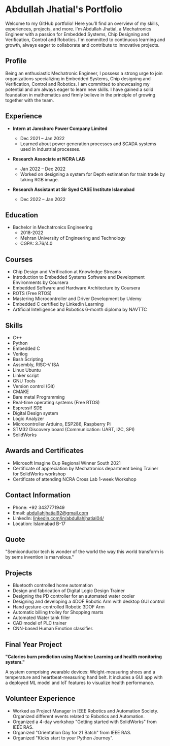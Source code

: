 # Abdullah Jhatial's Portfolio

Welcome to my GitHub portfolio! Here you'll find an overview of my skills, experiences, projects, and more. I'm Abdullah Jhatial, a Mechatronics Engineer with a passion for Embedded Systems, Chip Designing and Verification, Control and Robotics. I'm committed to continuous learning and growth, always eager to collaborate and contribute to innovative projects.

## Profile

Being an enthusiastic Mechatronic Engineer, I possess a strong urge to join organizations specializing in Embedded Systems, Chip designing and Verification, Control and Robotics. I am committed to showcasing my potential and am always eager to learn new skills. I have gained a solid foundation in mathematics and firmly believe in the principle of growing together with the team.

## Experience

- **Intern at Jamshoro Power Company Limited**
  - Dec 2021 – Jan 2022
  - Learned about power generation processes and SCADA systems used in industrial processes.

- **Research Associate at NCRA LAB**
  - Jan 2022 – Dec 2022
  - Worked on designing a system for Depth estimation for train trade by taking RGB image.

- **Research Assistant at Sir Syed CASE Institute Islamabad**
  - Dec 2022 – Jan 2022

## Education

- Bachelor in Mechatronics Engineering
  - 2018-2022
  - Mehran University of Engineering and Technology
  - CGPA: 3.76/4.0

## Courses

- Chip Design and Verification at Knowledge Streams
- Introduction to Embedded Systems Software and Development Environments by Coursera
- Embedded Software and Hardware Architecture by Coursera
- ROTS (Free RTOS)
- Mastering Microcontroller and Driver Development by Udemy
- Embedded C certified by LinkedIn Learning
- Artificial Intelligence and Robotics 6-month diploma by NAVTTC

## Skills

- C++
- Python
- Embedded C
- Verilog
- Bash Scripting
- Assembly, RISC-V ISA
- Linux Ubuntu
- Linker script
- GNU Tools
- Version control (Git)
- CMAKE
- Bare metal Programming
- Real-time operating systems (Free RTOS)
- Espressif SDE
- Digital Design system
- Logic Analyzer
- Microcontroller Arduino, ESP286, Raspberry Pi
- STM32 Discovery board (Communication: UART, I2C, SPI)
- SolidWorks

## Awards and Certificates

- Microsoft Imagine Cup Regional Winner South 2021
- Certificate of appreciation by Mechatronics department being Trainer for SolidWorks workshop
- Certificate of attending NCRA Cross Lab 1-week Workshop

## Contact Information

- Phone: +92 3437771949
- Email: abdullahjhatial92@gmail.com
- LinkedIn: [linkedin.com/in/abdullahjhatial04/](linkedin.com/in/abdullahjhatial04/)
- Location: Islamabad B-17

## Quote

"Semiconductor tech is wonder of the world the way this world transform is by sems invention is marvelous."

## Projects

- Bluetooth controlled home automation
- Design and fabrication of Digital Logic Design Trainer
- Designing the PD controller for an automated water cooler
- Designing and developing a 4DOF Robotic Arm with desktop GUI control
- Hand gesture-controlled Robotic 3DOF Arm
- Automatic billing trolley for Shopping marts
- Automated Water tank filler
- CAD model of PLC trainer
- CNN-based Human Emotion classifier.

## Final Year Project

**"Calories burn prediction using Machine Learning and health monitoring system."**

A system comprising wearable devices: Weight-measuring shoes and a temperature and heartbeat-measuring hand belt. It includes a GUI app with a deployed ML model and IoT features to visualize health performance.

## Volunteer Experience

- Worked as Project Manager in IEEE Robotics and Automation Society. Organized different events related to Robotics and Automation.
- Organized a 4-day workshop "Getting started with SolidWorks" from IEEE RAS.
- Organized "Orientation Day for 21 Batch" from IEEE RAS.
- Organized "Kicks start to your Python Journey".
